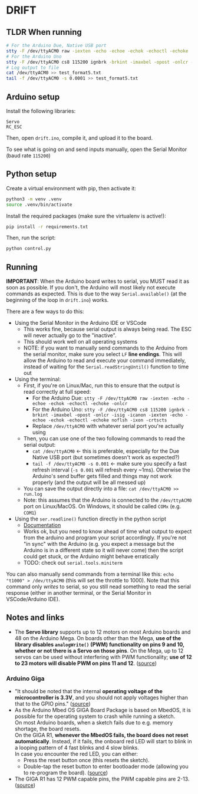 # DRIFT

## TLDR When running

```bash
# For the Arduino Due, Native USB port
stty -F /dev/ttyACM0 raw -iexten -echo -echoe -echok -echoctl -echoke
# For the Arduino Uno
stty -F /dev/ttyACM0 cs8 115200 ignbrk -brkint -imaxbel -opost -onlcr -isig -icanon -iexten -echo -echoe -echok -echoctl -echoke noflsh -ixon -crtscts
# Log output to file
cat /dev/ttyACM0 >> test_format5.txt
tail -f /dev/ttyACM0 -s 0.0001 >> test_format5.txt
```

## Arduino setup

Install the following libraries:

```
Servo
RC_ESC
```

Then, open `drift.ino`, compile it, and upload it to the board.

To see what is going on and send inputs manually, open the Serial Monitor (baud rate `115200`)

## Python setup

Create a virtual environment with pip, then activate it:

```bash
python3 -m venv .venv
source .venv/bin/activate
```

Install the required packages (make sure the virtualenv is active!):

```bash
pip install -r requirements.txt
```

Then, run the script:

```bash
python control.py
```

## Running

**IMPORTANT**: When the Arduino board writes to serial, you MUST read it as soon as possible. If you don't, the Arduino will most likely not execute commands as expected. This is due to the way `Serial.available()` (at the beginning of the loop in `drift.ino`) works.

There are a few ways to do this:

- Using the Serial Monitor in the Arduino IDE or VSCode
  - This works fine, because serial output is always being read. The ESC will never actually go to the "inactive".
  - This should work well on all operating systems
  - NOTE: if you want to manually send commands to the Arduino from the serial monitor, make sure you select `LF` **line endings**. This will allow the Arduino to read and execute your command immediately, instead of waiting for the `Serial.readStringUntil()` function to time out
- Using the terminal:
  - First, if you're on Linux/Mac, run this to ensure that the output is read correctly at full speed:
    - For the Arduino Due: `stty -F /dev/ttyACM0 raw -iexten -echo -echoe -echok -echoctl -echoke -onlcr`
    - For the Arduino Uno: `stty -F /dev/ttyACM0 cs8 115200 ignbrk -brkint -imaxbel -opost -onlcr -isig -icanon -iexten -echo -echoe -echok -echoctl -echoke noflsh -ixon -crtscts`
    - Replace `/dev/ttyACM0` with whatever serial port you're actually using
  - Then, you can use one of the two following commands to read the serial output:
    - `cat /dev/ttyACM0` <- this is preferable, especially for the Due Native USB port (but sometimes doesn't work as expected?)
    - `tail -f /dev/ttyACM0 -s 0.001` <- make sure you specify a fast refresh interval (`-s 0.001` will refresh every ~1ms). Otherwise the Arduino's send buffer gets filled and things may not work properly (and the output will be all messed up)
  - You can save the output directly into a file: `cat /dev/ttyACM0 >> run.log`
  - Note: this assumes that the Arduino is connected to the `/dev/ttyACM0` port on Linux/MacOS. On Windows, it should be called `COMx` (e.g. `COM1`)
- Using the `ser.readline()` function directly in the python script
  - [Documentation](https://pyserial.readthedocs.io/en/latest/shortintro.html#readline)
  - Works ok, but you need to know ahead of time what output to expect from the arduino and program your script accordingly. If you're not "in sync" with the Arduino (e.g. you expect a message but the Arduino is in a different state so it will never come) then the script could get stuck, or the Arduino might behave erratically 
  - TODO: check out `serial.tools.miniterm`
  
You can also manually send commands from a terminal like this: `echo "t1000" > /dev/ttyACM0` (this will set the throttle to 1000). Note that this command only *writes* to serial, so you still nead something to read the serial response (either in another terminal, or the Serial Monitor in VSCode/Arduino IDE).

## Notes and links

- The **Servo library** supports up to 12 motors on most Arduino boards and 48 on the Arduino Mega. On boards other than the Mega, **use of the library disables `analogWrite()` (PWM) functionality on pins 9 and 10, whether or not there is a Servo on those pins**. On the Mega, up to 12 servos can be used without interfering with PWM functionality; **use of 12 to 23 motors will disable PWM on pins 11 and 12**. ([source](https://www.arduino.cc/reference/en/libraries/servo/))

### Arduino **Giga**
- "It should be noted that the internal **operating voltage of the microcontroller is 3.3V**, and you should not apply voltages higher than that to the GPIO pins." ([source](https://docs.arduino.cc/tutorials/giga-r1-wifi/cheat-sheet/#power-supply))
- As the Arduino Mbed OS GIGA Board Package is based on MbedOS, it is possible for the operating system to crash while running a sketch.  
On most Arduino boards, when a sketch fails due to e.g. memory shortage, the board resets.  
On the GIGA R1, **whenever the MbedOS fails, the board does not reset automatically**. Instead, if it fails, the onboard red LED will start to blink in a looping pattern of 4 fast blinks and 4 slow blinks.  
In case you encounter the red LED, you can either:
  - Press the reset button once (this resets the sketch).
  - Double-tap the reset button to enter bootloader mode (allowing you to re-program the board). ([source](https://docs.arduino.cc/tutorials/giga-r1-wifi/cheat-sheet/#mbed-os))
- The GIGA R1 has 12 PWM capable pins, the PWM capable pins are 2-13. ([source](https://docs.arduino.cc/tutorials/giga-r1-wifi/cheat-sheet/#pwm-pins))